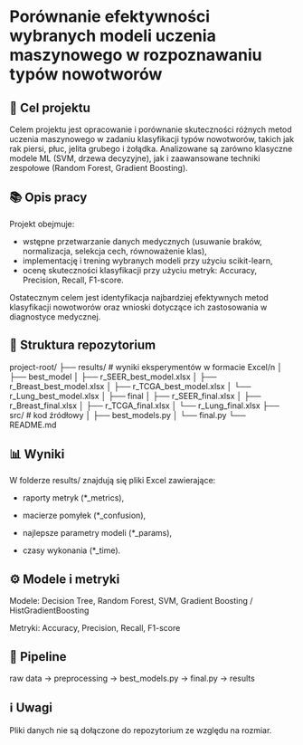 # Porównanie efektywności wybranych modeli uczenia maszynowego w rozpoznawaniu typów nowotworów

## 🎯 Cel projektu
Celem projektu jest opracowanie i porównanie skuteczności różnych metod uczenia maszynowego w zadaniu klasyfikacji typów nowotworów, takich jak rak piersi, płuc, jelita grubego i żołądka. Analizowane są zarówno klasyczne modele ML (SVM, drzewa decyzyjne), jak i zaawansowane techniki zespołowe (Random Forest, Gradient Boosting).

## 📚 Opis pracy
Projekt obejmuje:
- wstępne przetwarzanie danych medycznych (usuwanie braków, normalizacja, selekcja cech, równoważenie klas),
- implementację i trening wybranych modeli przy użyciu scikit-learn,
- ocenę skuteczności klasyfikacji przy użyciu metryk: Accuracy, Precision, Recall, F1-score.

Ostatecznym celem jest identyfikacja najbardziej efektywnych metod klasyfikacji nowotworów oraz wnioski dotyczące ich zastosowania w diagnostyce medycznej.

## 📂 Struktura repozytorium
project-root/
├── results/ # wyniki eksperymentów w formacie Excel/n
│ ├── best_model
│ 	├── r_SEER_best_model.xlsx
│ 	├── r_Breast_best_model.xlsx
│ 	├── r_TCGA_best_model.xlsx
│ 	└── r_Lung_best_model.xlsx
│ ├── final
│ 	├── r_SEER_final.xlsx
│ 	├── r_Breast_final.xlsx
│ 	├── r_TCGA_final.xlsx
│ 	└── r_Lung_final.xlsx
├── src/ # kod źródłowy
│ ├── best_models.py
│ └── final.py
└── README.md


## 📊 Wyniki

W folderze results/ znajdują się pliki Excel zawierające:

- raporty metryk (*_metrics),

- macierze pomyłek (*_confusion),

- najlepsze parametry modeli (*_params),

- czasy wykonania (*_time).


## ⚙️ Modele i metryki

Modele: Decision Tree, Random Forest, SVM, Gradient Boosting / HistGradientBoosting

Metryki: Accuracy, Precision, Recall, F1-score


## 🔗 Pipeline
raw data → preprocessing → best_models.py → final.py → results


## ℹ️ Uwagi

Pliki danych nie są dołączone do repozytorium ze względu na rozmiar.
